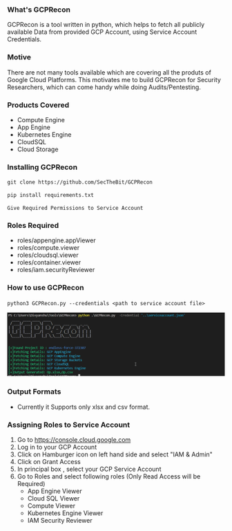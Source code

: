 ### What's GCPRecon
GCPRecon is a tool written in python, which helps to fetch all publicly available Data from provided GCP Account, using Service Account Credentials.

### Motive
There are not many tools available which are covering all the produts of Google Cloud Platforms. This motivates me to build GCPRecon for Security Researchers, which can come handy while doing Audits/Pentesting.

### Products Covered

* Compute Engine
* App Engine
* Kubernetes Engine
* CloudSQL
* Cloud Storage

### Installing GCPRecon

```
git clone https://github.com/SecTheBit/GCPRecon
```
```
pip install requirements.txt
```
```
Give Required Permissions to Service Account
```

### Roles Required

* roles/appengine.appViewer
* roles/compute.viewer
* roles/cloudsql.viewer
* roles/container.viewer
* roles/iam.securityReviewer

### How to use GCPRecon

` python3 GCPRecon.py --credentials <path to service account file> `

![GCPRecon](https://github.com/SecTheBit/GCPRecon/blob/main/gcprecon.png)

### Output Formats
* Currently it Supports only xlsx and csv format.

### Assigning Roles to Service Account

1. Go to https://console.cloud.google.com
2. Log in to your GCP Account
3. Click on Hamburger icon on left hand side and select "IAM & Admin"
4. Click on Grant Access
5. In principal box , select your GCP Service Account
6. Go to Roles and select following roles (Only Read Access will be Required)
   * App Engine Viewer
   * Cloud SQL Viewer
   * Compute Viewer
   * Kubernetes Engine Viewer
   * IAM Security Reviewer
   
